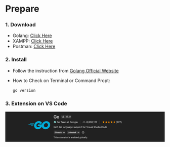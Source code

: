 # Prepare

### 1. Download

- Golang: [Click Here](https://go.dev/dl/)
- XAMPP: [Click Here](https://www.apachefriends.org/download.html)
- Postman: [Click Here](https://www.postman.com/downloads/?utm_source=postman-home)

### 2. Install

- Follow the instruction from [Golang Official Website](https://go.dev/doc/install)

- How to Check on Terminal or Command Propt:

  ```bash
  go version
  ```

### 3. Extension on VS Code

![Go Extension](./extension.png)
